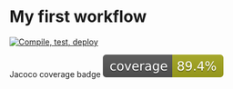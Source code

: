 # My first workflow
[![Compile, test, deploy](https://github.com/tngye/day22-giphy/actions/workflows/main.yaml/badge.svg)](https://github.com/tngye/day22-giphy/actions/workflows/main.yaml)

Jacoco coverage badge
![Coverage](.github/badges/jacoco.svg)
